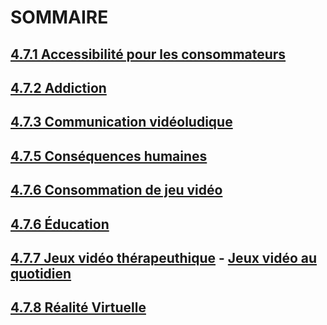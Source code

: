 # **SOMMAIRE**


## **[4.7.1 Accessibilité pour les consommateurs](./Accessibilite_pour_les_consommateurs.md)**

## **[4.7.2 Addiction](./Addiction.md)**

## **[4.7.3 Communication vidéoludique](./Communication_videoludique.md)**

## **[4.7.5 Conséquences humaines](./Consequences_humaines.md)**

## **[4.7.6 Consommation de jeu vidéo](./Consommation_de_jeu_video.md)**

## **[4.7.6 Éducation](./Education.md)**

## **[4.7.7 Jeux vidéo thérapeuthique](./Jeux_video_therapeutique.md)** - **[Jeux vidéo au quotidien](./Jeux_video_au_quotidien.md)**

## **[4.7.8 Réalité Virtuelle](./Realite_Virtuelle.md)**